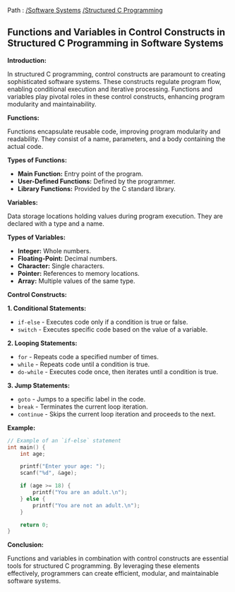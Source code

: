 Path : [/Software Systems](../../index.md) [/Structured C Programming](../index.md)
## Functions and Variables in Control Constructs in Structured C Programming in Software Systems

**Introduction:**

In structured C programming, control constructs are paramount to creating sophisticated software systems. These constructs regulate program flow, enabling conditional execution and iterative processing. Functions and variables play pivotal roles in these control constructs, enhancing program modularity and maintainability.

**Functions:**

Functions encapsulate reusable code, improving program modularity and readability. They consist of a name, parameters, and a body containing the actual code.

**Types of Functions:**

- **Main Function:** Entry point of the program.
- **User-Defined Functions:** Defined by the programmer.
- **Library Functions:** Provided by the C standard library.

**Variables:**

Data storage locations holding values during program execution. They are declared with a type and a name.

**Types of Variables:**

- **Integer:** Whole numbers.
- **Floating-Point:** Decimal numbers.
- **Character:** Single characters.
- **Pointer:** References to memory locations.
- **Array:** Multiple values of the same type.


**Control Constructs:**

**1. Conditional Statements:**

- `if-else` - Executes code only if a condition is true or false.
- `switch` - Executes specific code based on the value of a variable.


**2. Looping Statements:**

- `for` - Repeats code a specified number of times.
- `while` - Repeats code until a condition is true.
- `do-while` - Executes code once, then iterates until a condition is true.


**3. Jump Statements:**

- `goto` - Jumps to a specific label in the code.
- `break` - Terminates the current loop iteration.
- `continue` - Skips the current loop iteration and proceeds to the next.


**Example:**

```c
// Example of an `if-else` statement
int main() {
    int age;

    printf("Enter your age: ");
    scanf("%d", &age);

    if (age >= 18) {
        printf("You are an adult.\n");
    } else {
        printf("You are not an adult.\n");
    }

    return 0;
}
```


**Conclusion:**

Functions and variables in combination with control constructs are essential tools for structured C programming. By leveraging these elements effectively, programmers can create efficient, modular, and maintainable software systems.

